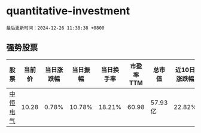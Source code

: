 # quantitative-investment

`最后更新时间：2024-12-26 11:38:38 +0800`

## 强势股票

|股票|当前价|当日涨跌幅|当日振幅|当日换手率|市盈率TTM|总市值|近10日涨跌幅|
|----|----|----|----|----|----|----|----|
|[中恒电气](https://xueqiu.com/S/SZ002364)|10.28|0.78%|10.78%|18.21%|60.98|57.93亿|22.82%|
